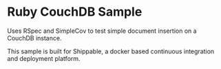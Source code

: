 Ruby CouchDB Sample
=====================

Uses RSpec and SimpleCov to test simple document insertion on a CouchDB instance.

This sample is built for Shippable, a docker based continuous integration and deployment platform.
